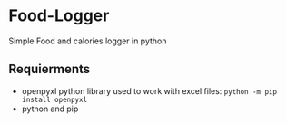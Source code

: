 # Food-Logger
Simple Food and calories logger in python

## Requierments
- openpyxl python library used to work with excel files: `python -m pip install openpyxl`
- python and pip
